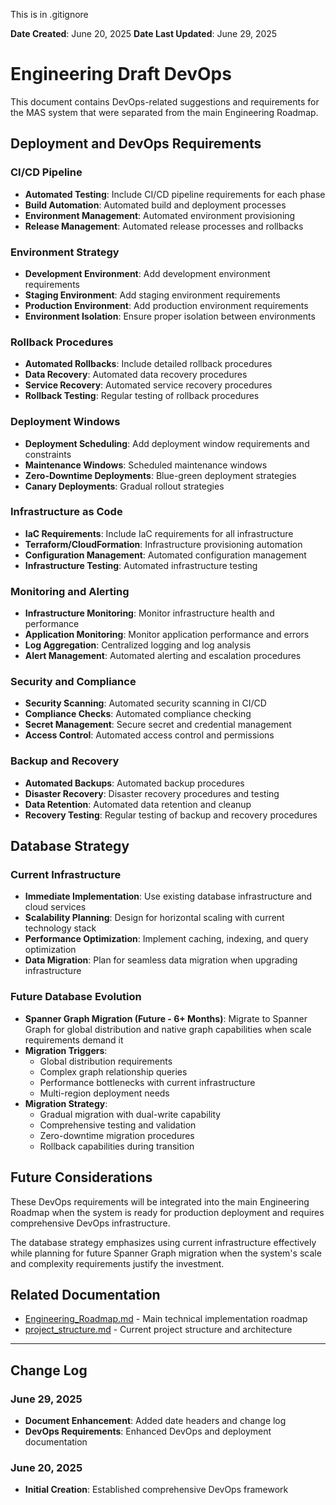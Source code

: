 This is in .gitignore

**Date Created**: June 20, 2025
**Date Last Updated**: June 29, 2025

# Engineering Draft DevOps

This document contains DevOps-related suggestions and requirements for the MAS system that were separated from the main Engineering Roadmap.

## **Deployment and DevOps Requirements**

### **CI/CD Pipeline**
- **Automated Testing**: Include CI/CD pipeline requirements for each phase
- **Build Automation**: Automated build and deployment processes
- **Environment Management**: Automated environment provisioning
- **Release Management**: Automated release processes and rollbacks

### **Environment Strategy**
- **Development Environment**: Add development environment requirements
- **Staging Environment**: Add staging environment requirements  
- **Production Environment**: Add production environment requirements
- **Environment Isolation**: Ensure proper isolation between environments

### **Rollback Procedures**
- **Automated Rollbacks**: Include detailed rollback procedures
- **Data Recovery**: Automated data recovery procedures
- **Service Recovery**: Automated service recovery procedures
- **Rollback Testing**: Regular testing of rollback procedures

### **Deployment Windows**
- **Deployment Scheduling**: Add deployment window requirements and constraints
- **Maintenance Windows**: Scheduled maintenance windows
- **Zero-Downtime Deployments**: Blue-green deployment strategies
- **Canary Deployments**: Gradual rollout strategies

### **Infrastructure as Code**
- **IaC Requirements**: Include IaC requirements for all infrastructure
- **Terraform/CloudFormation**: Infrastructure provisioning automation
- **Configuration Management**: Automated configuration management
- **Infrastructure Testing**: Automated infrastructure testing

### **Monitoring and Alerting**
- **Infrastructure Monitoring**: Monitor infrastructure health and performance
- **Application Monitoring**: Monitor application performance and errors
- **Log Aggregation**: Centralized logging and log analysis
- **Alert Management**: Automated alerting and escalation procedures

### **Security and Compliance**
- **Security Scanning**: Automated security scanning in CI/CD
- **Compliance Checks**: Automated compliance checking
- **Secret Management**: Secure secret and credential management
- **Access Control**: Automated access control and permissions

### **Backup and Recovery**
- **Automated Backups**: Automated backup procedures
- **Disaster Recovery**: Disaster recovery procedures and testing
- **Data Retention**: Automated data retention and cleanup
- **Recovery Testing**: Regular testing of backup and recovery procedures

## **Database Strategy**

### **Current Infrastructure**
- **Immediate Implementation**: Use existing database infrastructure and cloud services
- **Scalability Planning**: Design for horizontal scaling with current technology stack
- **Performance Optimization**: Implement caching, indexing, and query optimization
- **Data Migration**: Plan for seamless data migration when upgrading infrastructure

### **Future Database Evolution**
- **Spanner Graph Migration (Future - 6+ Months)**: Migrate to Spanner Graph for global distribution and native graph capabilities when scale requirements demand it
- **Migration Triggers**: 
  - Global distribution requirements
  - Complex graph relationship queries
  - Performance bottlenecks with current infrastructure
  - Multi-region deployment needs
- **Migration Strategy**: 
  - Gradual migration with dual-write capability
  - Comprehensive testing and validation
  - Zero-downtime migration procedures
  - Rollback capabilities during transition

## **Future Considerations**

These DevOps requirements will be integrated into the main Engineering Roadmap when the system is ready for production deployment and requires comprehensive DevOps infrastructure.

The database strategy emphasizes using current infrastructure effectively while planning for future Spanner Graph migration when the system's scale and complexity requirements justify the investment.

## **Related Documentation**

- [Engineering_Roadmap.md](Engineering_Roadmap.md) - Main technical implementation roadmap
- [project_structure.md](project_structure.md) - Current project structure and architecture 

---

## Change Log

### **June 29, 2025**
- **Document Enhancement**: Added date headers and change log
- **DevOps Requirements**: Enhanced DevOps and deployment documentation

### **June 20, 2025**
- **Initial Creation**: Established comprehensive DevOps framework 